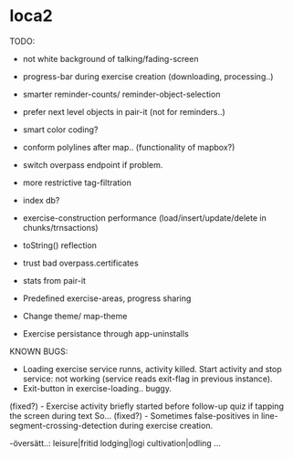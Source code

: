 # loca2

TODO:

- not white background of talking/fading-screen
- progress-bar during exercise creation (downloading, processing..)
- smarter reminder-counts/ reminder-object-selection
- prefer next level objects in pair-it (not for reminders..)
- smart color coding?
- conform polylines after map.. (functionality of mapbox?)

- switch overpass endpoint if problem.
- more restrictive tag-filtration

- index db?
- exercise-construction performance (load/insert/update/delete in chunks/trnsactions)
- toString() reflection
- trust bad overpass.certificates
- stats from pair-it

- Predefined exercise-areas, progress sharing
- Change theme/ map-theme
- Exercise persistance through app-uninstalls


KNOWN BUGS:
- Loading exercise service runns, activity killed. Start activity and stop service: not working
 (service reads exit-flag in previous instance).
- Exit-button in exercise-loading.. buggy.

(fixed?) - Exercise activity briefly started before follow-up quiz if tapping the screen during text So...
(fixed?) - Sometimes false-positives in line-segment-crossing-detection during exercise creation.




-översätt..:
leisure|fritid
lodging|logi
cultivation|odling
...
